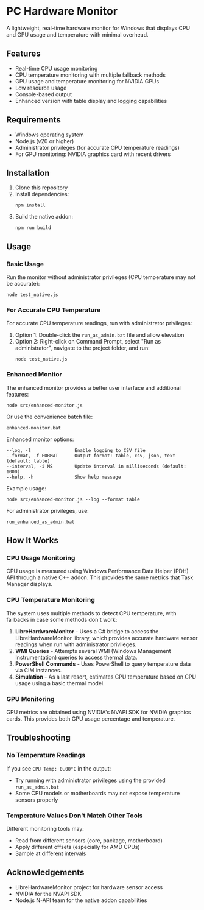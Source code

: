 # PC Hardware Monitor

A lightweight, real-time hardware monitor for Windows that displays CPU and GPU usage and temperature with minimal overhead.

## Features

- Real-time CPU usage monitoring
- CPU temperature monitoring with multiple fallback methods
- GPU usage and temperature monitoring for NVIDIA GPUs
- Low resource usage
- Console-based output
- Enhanced version with table display and logging capabilities

## Requirements

- Windows operating system
- Node.js (v20 or higher)
- Administrator privileges (for accurate CPU temperature readings)
- For GPU monitoring: NVIDIA graphics card with recent drivers

## Installation

1. Clone this repository
2. Install dependencies:
   ```
   npm install
   ```
3. Build the native addon:
   ```
   npm run build
   ```

## Usage

### Basic Usage

Run the monitor without administrator privileges (CPU temperature may not be accurate):

```
node test_native.js
```

### For Accurate CPU Temperature

For accurate CPU temperature readings, run with administrator privileges:

1. Option 1: Double-click the `run_as_admin.bat` file and allow elevation
2. Option 2: Right-click on Command Prompt, select "Run as administrator", navigate to the project folder, and run:
   ```
   node test_native.js
   ```

### Enhanced Monitor

The enhanced monitor provides a better user interface and additional features:

```
node src/enhanced-monitor.js
```

Or use the convenience batch file:

```
enhanced-monitor.bat
```

Enhanced monitor options:

```
--log, -l                Enable logging to CSV file
--format, -f FORMAT      Output format: table, csv, json, text (default: table)
--interval, -i MS        Update interval in milliseconds (default: 1000)
--help, -h               Show help message
```

Example usage:

```
node src/enhanced-monitor.js --log --format table
```

For administrator privileges, use:

```
run_enhanced_as_admin.bat
```

## How It Works

### CPU Usage Monitoring

CPU usage is measured using Windows Performance Data Helper (PDH) API through a native C++ addon. This provides the same metrics that Task Manager displays.

### CPU Temperature Monitoring

The system uses multiple methods to detect CPU temperature, with fallbacks in case some methods don't work:

1. **LibreHardwareMonitor** - Uses a C# bridge to access the LibreHardwareMonitor library, which provides accurate hardware sensor readings when run with administrator privileges.
2. **WMI Queries** - Attempts several WMI (Windows Management Instrumentation) queries to access thermal data.
3. **PowerShell Commands** - Uses PowerShell to query temperature data via CIM instances.
4. **Simulation** - As a last resort, estimates CPU temperature based on CPU usage using a basic thermal model.

### GPU Monitoring

GPU metrics are obtained using NVIDIA's NVAPI SDK for NVIDIA graphics cards. This provides both GPU usage percentage and temperature.

## Troubleshooting

### No Temperature Readings

If you see `CPU Temp: 0.00°C` in the output:
- Try running with administrator privileges using the provided `run_as_admin.bat`
- Some CPU models or motherboards may not expose temperature sensors properly

### Temperature Values Don't Match Other Tools

Different monitoring tools may:
- Read from different sensors (core, package, motherboard)
- Apply different offsets (especially for AMD CPUs)
- Sample at different intervals

## Acknowledgements

- LibreHardwareMonitor project for hardware sensor access
- NVIDIA for the NVAPI SDK
- Node.js N-API team for the native addon capabilities

